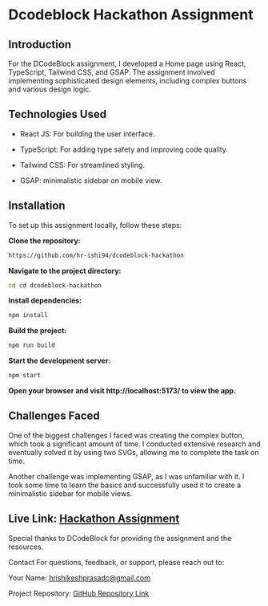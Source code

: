 # **Dcodeblock Hackathon Assignment**


## **Introduction**

For the DCodeBlock assignment, I developed a Home page using React, TypeScript, Tailwind CSS, and GSAP. The assignment involved implementing sophisticated design elements, including complex buttons and various design logic.


## **Technologies Used**

- React JS: For building the user interface.

- TypeScript: For adding type safety and improving code quality.

- Tailwind CSS: For streamlined styling.

- GSAP: minimalistic sidebar on mobile view.

## **Installation**

To set up this assignment locally, follow these steps:


**Clone the repository:**

```bash
https://github.com/hr-ishi94/dcodeblock-hackathon
```
**Navigate to the project directory:**

```bash
cd cd dcodeblock-hackathon
```
**Install dependencies:**

```bash
npm install
```
**Build the project:**

```bash
npm run build
```
**Start the development server:**

```bash
npm start
```
**Open your browser and visit http://localhost:5173/ to view the app.**



## **Challenges Faced**

One of the biggest challenges I faced was creating the complex button, which took a significant amount of time. I conducted extensive research and eventually solved it by using two SVGs, allowing me to complete the task on time.

Another challenge was implementing GSAP, as I was unfamiliar with it. I took some time to learn the basics and successfully used it to create a minimalistic sidebar for mobile views.

## **Live Link:** [Hackathon Assignment](https://dcodeblock-hackathon.vercel.app/)


Special thanks to DCodeBlock for providing the assignment and the resources.

Contact
For questions, feedback, or support, please reach out to:

Your Name: hrishikeshprasadc@gmail.com

Project Repository: [GitHub Repository Link](https://github.com/hr-ishi94/dcodeblock-hackathon)